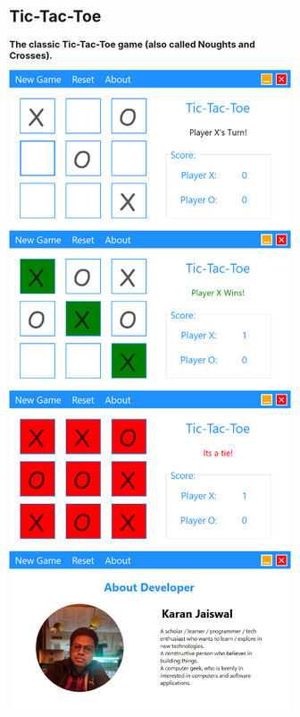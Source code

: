 # Tic-Tac-Toe
### The classic Tic-Tac-Toe game (also called Noughts and Crosses).
<p align="center">
    <img alt="Preview-001" src="Previews/001.png"/>
    <img alt="Preview-002" src="Previews/002.png"/>
    <img alt="Preview-003" src="Previews/003.png"/>
    <img alt="Preview-004" src="Previews/004.png"/>
</p>
